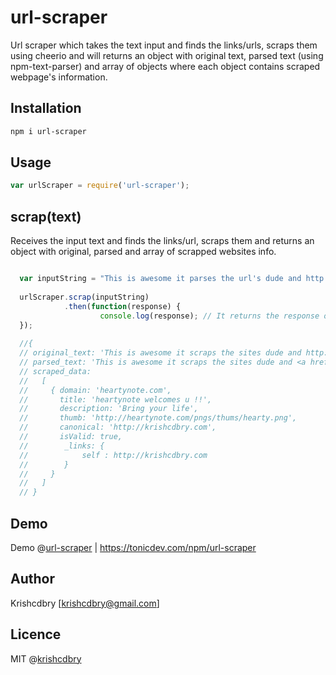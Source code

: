 # url-scraper
Url scraper which takes the text input and finds the links/urls, scraps them using cheerio and will returns an object with original text, parsed text (using npm-text-parser) and array of objects where each object contains scraped webpage's information.

## Installation

```bash
npm i url-scraper
```

## Usage
```javascript
var urlScraper = require('url-scraper');
```

## scrap(text)

Receives the input text and finds the links/url, scraps them and returns an object with original, parsed and array of scrapped websites info.
```javascript

  var inputString = "This is awesome it parses the url's dude and http://krishcdbry.com done !"
 	
  urlScraper.scrap(inputString)
  			.then(function(response) {
     				console.log(response); // It returns the response object when promise gets resolved satisfies.
  });	
  
  //{
  // original_text: 'This is awesome it scraps the sites dude and http://heartynote.com done !',
  // parsed_text: 'This is awesome it scraps the sites dude and <a href="http://heartynote.com" target="_blank">http://heartynote.com</a> done !',
  // scraped_data:
  //   [
  //     { domain: 'heartynote.com',
  //       title: 'heartynote welcomes u !!',
  //       description: 'Bring your life',
  //       thumb: 'http://heartynote.com/pngs/thums/hearty.png',
  //       canonical: 'http://krishcdbry.com',
  //       isValid: true,
  //        _links: {
  //			self : http://krishcdbry.com
  //		}
  //     }
  //   ]
  // }
```


## Demo
Demo @[url-scraper](https://tonicdev.com/npm/url-scraper)
| https://tonicdev.com/npm/url-scraper

## Author
Krishcdbry [krishcdbry@gmail.com]

## Licence
MIT @[krishcdbry](krishcdbry.com)
